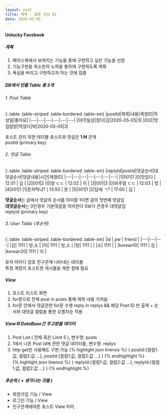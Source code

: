 ```yaml
---
layout: post
title: 페북 - 클론 코딩 01 
date: 2020-05-05
---
```


#### Unlucky Facebook


##### 계획

1. 페이스북에서 보여지는 기능들 중에 구현하고 싶은 기능을 선정
2. 기능구현을 최소한의 노력을 통하여 구현하도록 계획
3. 욕심을 버리고 구현하고자 하는 것에 집중

##### DB에서 만들 Table 총 3개


###### 1. Post Table

{:.table .table-striped .table-bordered .table-sm}
|postId|제목|내용|계정ID|작성일|좋아요|
|---|---|---|---|---|---|
|001|일상|잤다|김|2020-05-05|3|
|002|맛집탐방|먹었다|박|2020-05-05|3|

포스트 관리 위한 테이블
포스트와 댓글은 **1:N** 관계  
postId (primary key)

###### 2. 댓글 Table

{:.table .table-striped .table-bordered .table-sm}
|replyId|postId|댓글순서|대댓글순서|댓글내용|시간|계정ID|
|---|---|---|---|---|---|---|
|1|001|1 |0|맛있다      | 12:01 | 김 |
|2|001|2 |0|양 ㄷㄷ     | 12:02 | 이 |
|3|001|3 |0|비주얼 ㄷㄷ | 12:03 | 방 |
|4|001|1 |1|혼자먹냐?   | 13:50 | 문 |
|5|001|1 |2|담에 ㄱ?    | 17:00 | 김 |

**댓글순서**는 글에서 댓글의 순서를 의미함 1이면 글의 첫번째 댓글임  
**대댓글순서**는 0인경우 기본댓글을 의미한다 0보다 큰경우 대댓글임  
replyId (primary key)

###### 3. User Table (후순위)

{:.table .table-striped .table-bordered .table-sm}
|id | pw | friend |
|---|---|---|
|김| 1111 | 방,소 |
|이| 1111 | 방,소 |
|방| 1111 | |
|소| 1111 | |
|korean10| 1111 | 김 |
|korean20| 1111 | 이 |

유저 아이디 암호 친구관계 나타내는 테이블  
특정 계정이 포스트한 게시물을 제한 할때 필요


##### View
1. 포스트 리스트 화면
2. for문으로 전체 post in posts 통해 제목 내용 가져옴
3. for문 안에서 댓글관련 for문 수행 reply in replys && 해당 Post ID 만 출력 + 순서와 대댓글 컬럼을 통한 오름차순 적용  

##### View와 DataBase간 주고받을 데이터
1. Post List ( 전체 혹은 Limit 5 ), 변수명: posts 
2. 1에서 나온 Post id에 관한 댓글 데이터들, 변수명: replys
3. http get만 사용해도 구현 가능
{% highlight json linenos %}
    {
        postId:{컬럼1:값, 컬럼2:값 ...}, 
        postId:{컬럼1:값, 컬럼2:값 ...}
    }
{% endhighlight %}  
{% highlight json linenos %}
    {
        replyId:{컬럼1:값, 컬럼2:값 ...},
        replyId:{컬럼1:값, 컬럼2:값 ...}
    }
{% endhighlight %} 

##### 후순위 ( + 생각나는 것들 )
  * 회원가입 기능 / View
  * 로그인 기능 / View
  * 친구관계에따른 포스트 View 차이
